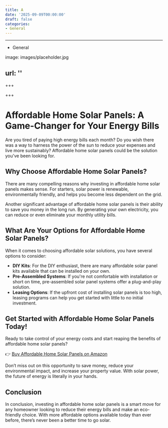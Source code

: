 ```yaml
---
title: A
date: '2025-09-09T00:00:00'
draft: false
categories:
- General
---
```


---

- General

image: images/placeholder.jpg

url: ''
---

+++





+++





# Affordable Home Solar Panels: A Game-Changer for Your Energy Bills

Are you tired of paying high energy bills each month? Do you wish there was a way to harness the power of the sun to reduce your expenses and live more sustainably? Affordable home solar panels could be the solution you've been looking for. 

## Why Choose Affordable Home Solar Panels?

There are many compelling reasons why investing in affordable home solar panels makes sense. For starters, solar power is renewable, environmentally friendly, and helps you become less dependent on the grid.  

Another significant advantage of affordable home solar panels is their ability to save you money in the long run. By generating your own electricity, you can reduce or even eliminate your monthly utility bills.

## What Are Your Options for Affordable Home Solar Panels?

When it comes to choosing affordable solar solutions, you have several options to consider:

- **DIY Kits**: For the DIY enthusiast, there are many affordable solar panel kits available that can be installed on your own.  
- **Pre-Assembled Systems**: If you're not comfortable with installation or short on time, pre-assembled solar panel systems offer a plug-and-play solution.  
- **Leasing Options**: If the upfront cost of installing solar panels is too high, leasing programs can help you get started with little to no initial investment.  

## Get Started with Affordable Home Solar Panels Today!

Ready to take control of your energy costs and start reaping the benefits of affordable home solar panels?  

👉 [Buy Affordable Home Solar Panels on Amazon](https://amzn.to/YOURAFFILIATEID)

Don’t miss out on this opportunity to save money, reduce your environmental impact, and increase your property value. With solar power, the future of energy is literally in your hands.

## Conclusion

In conclusion, investing in affordable home solar panels is a smart move for any homeowner looking to reduce their energy bills and make an eco-friendly choice. With more affordable options available today than ever before, there’s never been a better time to go solar.